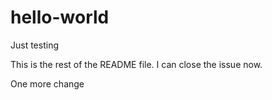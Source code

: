 # hello-world
Just testing

This is the rest of the README file.  I can close the issue now.

One more change
